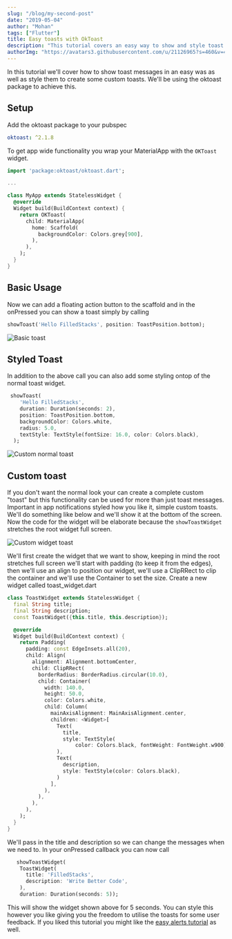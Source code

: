 ```yaml
---
slug: "/blog/my-second-post"
date: "2019-05-04"
author: "Mohan"
tags: ["Flutter"]
title: Easy toasts with OkToast
description: "This tutorial covers an easy way to show and style toast messages."
authorImg: "https://avatars3.githubusercontent.com/u/21126965?s=460&v=4"
---
```


In this tutorial we'll cover how to show toast messages in an easy was as well as style them to create some custom toasts. We'll be using the oktoast package to achieve this.

## Setup

Add the oktoast package to your pubspec

```yaml
oktoast: ^2.1.8
```

To get app wide functionality you wrap your MaterialApp with the `OKToast` widget.

```dart
import 'package:oktoast/oktoast.dart';

...

class MyApp extends StatelessWidget {
  @override
  Widget build(BuildContext context) {
    return OKToast(
      child: MaterialApp(
        home: Scaffold(
          backgroundColor: Colors.grey[900],
        ),
      ),
    );
  }
}
```

## Basic Usage

Now we can add a floating action button to the scaffold and in the onPressed you can show a toast simply by calling

```dart
showToast('Hello FilledStacks', position: ToastPosition.bottom);
```

![Basic toast](../simages/036/036-basic-toast.jpg)

## Styled Toast

In addition to the above call you can also add some styling ontop of the normal toast widget.

```dart
 showToast(
    'Hello FilledStacks',
    duration: Duration(seconds: 2),
    position: ToastPosition.bottom,
    backgroundColor: Colors.white,
    radius: 5.0,
    textStyle: TextStyle(fontSize: 16.0, color: Colors.black),
  );
```

![Custom normal toast](../simages/036/036-white-toast.jpg)

## Custom toast

If you don't want the normal look your can create a complete custom "toast" but this functionality can be used for more than just toast messages. Important in app notifications styled how you like it, simple custom toasts. We'll do something like below and we'll show it at the bottom of the screen. Now the code for the widget will be elaborate because the `showToastWidget` stretches the root widget full screen.

![Custom widget toast](../simages/036/036-custom-toast.jpg)

We'll first create the widget that we want to show, keeping in mind the root stretches full screen we'll start with padding (to keep it from the edges), then we'll use an align to position our widget, we'll use a ClipRRect to clip the container and we'll use the Container to set the size. Create a new widget called toast_widget.dart

```dart
class ToastWidget extends StatelessWidget {
  final String title;
  final String description;
  const ToastWidget({this.title, this.description});

  @override
  Widget build(BuildContext context) {
    return Padding(
      padding: const EdgeInsets.all(20),
      child: Align(
        alignment: Alignment.bottomCenter,
        child: ClipRRect(
          borderRadius: BorderRadius.circular(10.0),
          child: Container(
            width: 140.0,
            height: 50.0,
            color: Colors.white,
            child: Column(
              mainAxisAlignment: MainAxisAlignment.center,
              children: <Widget>[
                Text(
                  title,
                  style: TextStyle(
                      color: Colors.black, fontWeight: FontWeight.w900),
                ),
                Text(
                  description,
                  style: TextStyle(color: Colors.black),
                )
              ],
            ),
          ),
        ),
      ),
    );
  }
}
```

We'll pass in the title and description so we can change the messages when we need to. In your onPressed callback you can now call

```dart
   showToastWidget(
    ToastWidget(
      title: 'FilledStacks',
      description: 'Write Better Code',
    ),
    duration: Duration(seconds: 5));
```

This will show the widget shown above for 5 seconds. You can style this however you like giving you the freedom to utilise the toasts for some user feedback. If you liked this tutorial you might like the [easy alerts tutorial](/snippet/quick-and-easy-dialogs-in-flutter-with-rf-flutter) as well. 